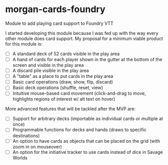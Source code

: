 # morgan-cards-foundry
Module to add playing card support to Foundry VTT

I started developing this module because I was fed up with the way every other module does card support. My proposal for a minimum viable product for this module is:
- [ ] A standard deck of 52 cards visible in the play area
- [ ] A hand of cards for each player shown in the gutter at the bottom of the screen and visible in the play area
- [ ] A discard pile visible in the play area
- [ ] A "table" as a place to put cards in the play area
- [ ] Basic card operations (draw, show, flip, discard)
- [ ] Basic deck operations (shuffle, reset, view)
- [ ] Intuitive mouse-based card movement (click-and-drag to move, highlights regions of interest w/ alt text on hover)

More advanced features that will be tackled after the MVP are:
- [ ] Support for arbitrary decks (importable as individual cards or multiple at once)
- [ ] Programmable functions for decks and hands (draws to specific destinations)
- [ ] An option to have cards as objects that can be placed on the grid (with zoom in on mouseover)
- [ ] An option for the initiative tracker to use cards instead of dice in Savage Worlds
